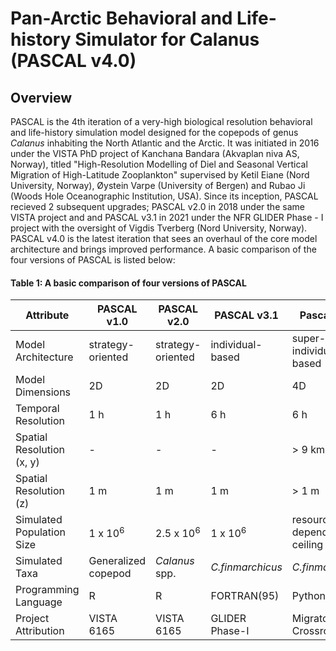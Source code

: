 # Pan-Arctic Behavioral and Life-history Simulator for Calanus (PASCAL v4.0)
## Overview
PASCAL is the 4th iteration of a very-high biological resolution behavioral and life-history simulation model designed for the copepods of genus _Calanus_ inhabiting the North Atlantic and the Arctic. It was initiated in 2016 under the VISTA PhD project of Kanchana Bandara (Akvaplan niva AS, Norway), titled "High-Resolution Modelling of Diel and Seasonal Vertical Migration of High-Latitude Zooplankton" supervised by Ketil Eiane (Nord University, Norway), Øystein Varpe (University of Bergen) and Rubao Ji (Woods Hole Oceanographic Institution, USA). Since its inception, PASCAL recieved 2 subsequent upgrades; PASCAL v2.0 in 2018 under the same VISTA project and and PASCAL v3.1 in 2021 under the NFR GLIDER Phase - I project with the oversight of Vigdis Tverberg (Nord University, Norway). PASCAL v4.0 is the latest iteration that sees an overhaul of the core model architecture and brings improved performance. A basic comparison of the four versions of PASCAL is listed below:

#### Table 1: A basic comparison of four versions of PASCAL
|Attribute|PASCAL v1.0|PASCAL v2.0|PASCAL v3.1|Pascal v4.0|
|-------|-------|-------|------|------|
|Model Architecture|strategy-oriented|strategy-oriented|individual-based|super-individual-based
|Model Dimensions|2D|2D|2D|4D|
|Temporal Resolution|1 h|1 h|6 h|6 h
|Spatial Resolution (x, y)|-|-|-|> 9 km
|Spatial Resolution (z)|1 m |1 m|1 m|> 1 m
|Simulated Population Size|1 x 10<sup>6</sup>|2.5 x 10<sup>6</sup>|1 x 10<sup>6</sup>|resource/risk-dependent ceiling
|Simulated Taxa|Generalized copepod|_Calanus_ spp. |_C.finmarchicus_|_C.finmarchicus_
|Programming Language|R|R|FORTRAN(95)|Python(3.x)
|Project Attribution|VISTA 6165|VISTA 6165|GLIDER Phase-I|Migratory Crossroads

